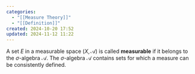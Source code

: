 ```yaml
---
categories:
  - "[[Measure Theory]]"
  - "[[Definition]]"
created: 2024-10-20 17:52
updated: 2024-11-12 11:22
---
```

A set $E$ in a measurable space $(X, \mathcal{A})$ is called **measurable** if it belongs to the $\sigma$-algebra $\mathcal{A}$. The $\sigma$-algebra $\mathcal{A}$ contains sets for which a measure can be consistently defined.